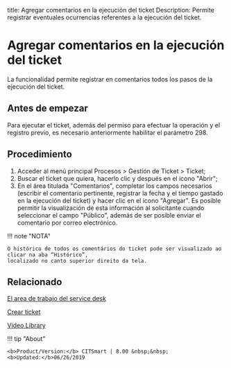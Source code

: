 title:  Agregar comentarios en la ejecución del ticket 
Description: Permite registrar eventuales ocurrencias referentes a la ejecución del ticket.

# Agregar comentarios en la ejecución del ticket

La funcionalidad permite registrar en comentarios todos los pasos de la ejecución del ticket.

## Antes de empezar

Para ejecutar el ticket, además del permiso para efectuar la operación y el registro previo, es necesario anteriormente habilitar el parámetro 298.

## Procedimiento

1. Acceder al menú principal Procesos > Gestión de Ticket > Ticket;
2. Buscar el ticket que quiera, hacerlo clic y después en el icono "Abrir";
3. En el área titulada "Comentarios", completar los campos necesarios (escribir el comentario pertinente, registrar la fecha y el tiempo gastado en la ejecución del ticket) y hacer clic en el icono "Agregar". Es posible permitir la visualización de esta información al solicitante cuando seleccionar el campo "Público", además de ser posible enviar el comentario por correo electrónico.

!!! note "NOTA"

    O histórico de todos os comentários do ticket pode ser visualizado ao clicar na aba “Histórico”, 
    localizado no canto superior direito da tela.

## Relacionado


[El area de trabajo del service desk](/es-es/citsmart-platform-8/processes/tickets/use/desktop-of-service-desk.html)

[Crear ticket](/es-es/citsmart-platform-8/processes/tickets/use/create-ticket.html)

<i class='fa fa-youtube-play  fa-2x' style='color:#97ce17;vertical-align: middle;'> </i> [Video Library](https://www.youtube.com/playlist?list=PLB5qK2uzf2ROn4Xs6UdH84Ujzta2iJ6Ei)

!!! tip "About"

    <b>Product/Version:</b> CITSmart | 8.00 &nbsp;&nbsp;
    <b>Updated:</b>06/26/2019

